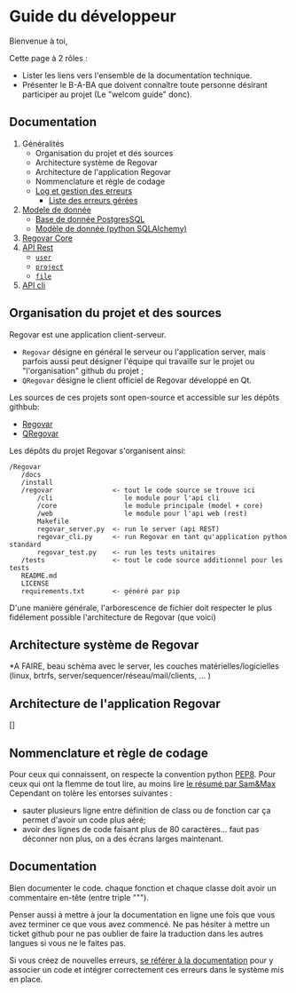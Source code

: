 # Guide du développeur

Bienvenue à toi, 

Cette page à 2 rôles :
 * Lister les liens vers l'ensemble de la documentation technique.
 * Présenter le B-A-BA que doivent connaître toute personne désirant participer au projet (Le "welcom guide" donc).



## Documentation
 1. Généralités 
     * Organisation du projet et des sources
     * Architecture système de Regovar
     * Architecture de l'application Regovar
     * Nommenclature et règle de codage
     * [Log et gestion des erreurs](https://hackmd.io/JwRgzAhgJgbA7DAtCaAGRAWAHAIx4vAMy0RjMmCyzFRBiA==)
         * [Liste des erreurs gérées](https://hackmd.io/EYBgJgHBzAjAtAMwMYFMAs91lgTngIYggCs8AzJCcAeegEyqNA==)
 1. [Modele de donnée]()
     * [Base de donnée PostgresSQL]()
     * [Modèle de donnée (python SQLAlchemy)]()
 1. [Regovar Core]()
 1. [API Rest](https://hackmd.io/GYIzE5gJgQwWgAwEYBsBTOAWArAYwCZwji4DMc6+2M4Sm+ypQA==)
     * [`user`](https://hackmd.io/OwQwjOCsBsBMC0BjWAOE8AsIAmx4E5pR5sAGRUgM0v1n22jCA===)
     * [`project`]()
     * [`file`]()
 1. [API cli]()


## Organisation du projet et des sources
Regovar est une application client-serveur.
 * `Regovar` désigne en général le serveur ou l'application server, mais parfois aussi peut désigner l'équipe qui travaille sur le projet ou "l'organisation" github du projet ;
 * `QRegovar` désigne le client officiel de Regovar développé en Qt.

Les sources de ces projets sont open-source et accessible sur les dépôts githbub:
 * [Regovar](https://github.com/REGOVAR/Regovar)
 * [QRegovar](https://github.com/REGOVAR/QRegovar)

Les dépôts du projet Regovar s'organisent ainsi:
```
/Regovar
   /docs
   /install
   /regovar               <- tout le code source se trouve ici
       /cli                  le module pour l'api cli
       /core                 le module principale (model + core)
       /web                  le module pour l'api web (rest)
       Makefile
       regovar_server.py  <- run le server (api REST)
       regovar_cli.py     <- run Regovar en tant qu'application python standard
       regovar_test.py    <- run les tests unitaires
   /tests                 <- tout le code source additionnel pour les tests
   README.md
   LICENSE
   requirements.txt       <- généré par pip
```
D'une manière générale, l'arborescence de fichier doit respecter le plus fidélement possible l'architecture de Regovar (que voici)



## Architecture système de Regovar
*A FAIRE, beau schéma avec le server, les couches matérielles/logicielles (linux, brtrfs, server/sequencer/réseau/mail/clients, ... )


## Architecture de l'application Regovar
[]



## Nommenclature et règle de codage
Pour ceux qui connaissent, on respecte la convention python [PEP8](https://www.python.org/dev/peps/pep-0008/). Pour ceux qui ont la flemme de tout lire, au moins lire [le résumé par Sam&Max](http://sametmax.com/le-pep8-en-resume/)
Cependant on tolère les entorses suivantes :
 - sauter plusieurs ligne entre définition de class ou de fonction car ça permet d'avoir un code plus aéré;
 - avoir des lignes de code faisant plus de 80 caractères... faut pas déconner non plus, on a des écrans larges maintenant.



## Documentation
Bien documenter le code. chaque fonction et chaque classe doit avoir un commentaire en-tête (entre triple """).

Penser aussi à mettre à jour la documentation en ligne une fois que vous avez terminer ce que vous avez commencé. Ne pas hésiter à mettre un ticket github pour ne pas oublier de faire la traduction dans les autres langues si vous ne le faites pas.

Si vous créez de nouvelles erreurs, [se référer à la documentation](https://hackmd.io/JwRgzAhgJgbA7DAtCaAGRAWAHAIx4vAMy0RjMmCyzFRBiA==) pour y associer un code et intégrer correctement ces erreurs dans le système mis en place.
